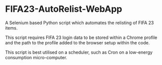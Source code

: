 # FIFA23-AutoRelist-WebApp
 A Selenium based Python script which automates the relisting of FIFA 23 items.
 
 This script requires FIFA 23 login data to be stored within a Chrome profile and the path to the profile added to the browser setup within the code.
 
 This script is best utilised on a scheduler, such as Cron on a low-energy consumption micro-computer.
 
 
 
 
